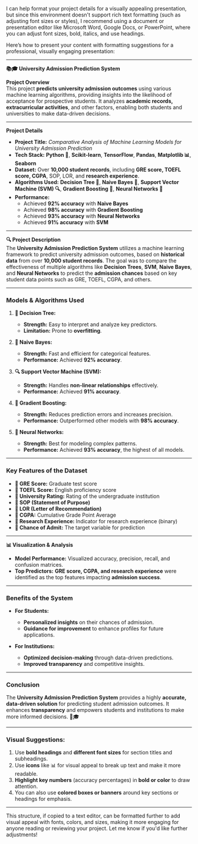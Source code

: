 I can help format your project details for a visually appealing presentation, but since this environment doesn't support rich text formatting (such as adjusting font sizes or styles), I recommend using a document or presentation editor like Microsoft Word, Google Docs, or PowerPoint, where you can adjust font sizes, bold, italics, and use headings.

Here’s how to present your content with formatting suggestions for a professional, visually engaging presentation:

---

**📚🎓 University Admission Prediction System**

**Project Overview**  
This project **predicts university admission outcomes** using various machine learning algorithms, providing insights into the likelihood of acceptance for prospective students. It analyzes **academic records, extracurricular activities**, and other factors, enabling both students and universities to make data-driven decisions.

---

**Project Details**  
- **Project Title:** _Comparative Analysis of Machine Learning Models for University Admission Prediction_  
- **Tech Stack:** **Python 🐍**, **Scikit-learn**, **TensorFlow**, **Pandas**, **Matplotlib 📊**, **Seaborn**  
- **Dataset:** Over **10,000 student records**, including **GRE score, TOEFL score, CGPA**, SOP, LOR, and **research experience**.  
- **Algorithms Used:** **Decision Tree 🌳**, **Naive Bayes 🦋**, **Support Vector Machine (SVM) 🔍**, **Gradient Boosting 🚀**, **Neural Networks 🧠**  
- **Performance:**  
  - Achieved **92% accuracy** with **Naive Bayes**  
  - Achieved **98% accuracy** with **Gradient Boosting**  
  - Achieved **93% accuracy** with **Neural Networks**  
  - Achieved **91% accuracy** with **SVM**

---

**🔍 Project Description**  
The **University Admission Prediction System** utilizes a machine learning framework to predict university admission outcomes, based on **historical data** from over **10,000 student records**. The goal was to compare the effectiveness of multiple algorithms like **Decision Trees**, **SVM**, **Naive Bayes**, and **Neural Networks** to predict the **admission chances** based on key student data points such as GRE, TOEFL, CGPA, and others.

---

### **Models & Algorithms Used**  

1. **🌳 Decision Tree:**  
   - **Strength:** Easy to interpret and analyze key predictors.  
   - **Limitation:** Prone to **overfitting**.  
   
2. **🦋 Naive Bayes:**  
   - **Strength:** Fast and efficient for categorical features.  
   - **Performance:** Achieved **92% accuracy**.

3. **🔍 Support Vector Machine (SVM):**  
   - **Strength:** Handles **non-linear relationships** effectively.  
   - **Performance:** Achieved **91% accuracy**.

4. **🚀 Gradient Boosting:**  
   - **Strength:** Reduces prediction errors and increases precision.  
   - **Performance:** Outperformed other models with **98% accuracy**.

5. **🧠 Neural Networks:**  
   - **Strength:** Best for modeling complex patterns.  
   - **Performance:** Achieved **93% accuracy**, the highest of all models.

---

### **Key Features of the Dataset**  
- **🎯 GRE Score:** Graduate test score  
- **🎯 TOEFL Score:** English proficiency score  
- **🎯 University Rating:** Rating of the undergraduate institution  
- **🎯 SOP (Statement of Purpose)**  
- **🎯 LOR (Letter of Recommendation)**  
- **🎯 CGPA:** Cumulative Grade Point Average  
- **🎯 Research Experience:** Indicator for research experience (binary)  
- **🎯 Chance of Admit:** The target variable for prediction

---

**📊 Visualization & Analysis**  
- **Model Performance:** Visualized accuracy, precision, recall, and confusion matrices.  
- **Top Predictors:** **GRE score, CGPA, and research experience** were identified as the top features impacting **admission success**.

---

### **Benefits of the System**  

- **For Students:**  
  - **Personalized insights** on their chances of admission.  
  - **Guidance for improvement** to enhance profiles for future applications.

- **For Institutions:**  
  - **Optimized decision-making** through data-driven predictions.  
  - **Improved transparency** and competitive insights.

---

### **Conclusion**  
The **University Admission Prediction System** provides a highly **accurate, data-driven solution** for predicting student admission outcomes. It enhances **transparency** and empowers students and institutions to make more informed decisions. 🚀🎓

---

### **Visual Suggestions:**  
1. Use **bold headings** and **different font sizes** for section titles and subheadings.
2. Use **icons** like 📊 for visual appeal to break up text and make it more readable.
3. **Highlight key numbers** (accuracy percentages) in **bold or color** to draw attention.
4. You can also use **colored boxes or banners** around key sections or headings for emphasis.

---

This structure, if copied to a text editor, can be formatted further to add visual appeal with fonts, colors, and sizes, making it more engaging for anyone reading or reviewing your project. Let me know if you'd like further adjustments!
